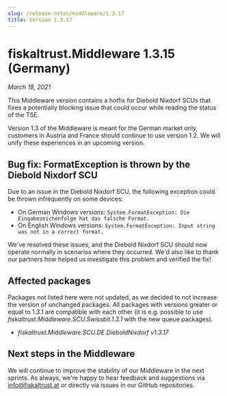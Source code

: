 ```yaml
---
slug: /release-notes/middleware/1.3.17
title: Version 1.3.17
---
```


# fiskaltrust.Middleware 1.3.15 (Germany)
_March 18, 2021_

This Middleware version contains a hotfix for Diebold Nixdorf SCUs that fixes a potentially blocking issue that could occur while reading the status of the TSE.

<div class="alert alert--warning" role="alert">Version 1.3 of the Middleware is meant for the German market only, customers in Austria and France should continue to use version 1.2. We will unify these experiences in an upcoming version.</div>

## Bug fix: FormatException is thrown by the Diebold Nixdorf SCU
Due to an issue in the Diebold Nixdorf SCU, the following exception could be thrown infrequently on some devices: 
- On German Windows versions: `System.FormatException: Die Eingabezeichenfolge hat das falsche Format.`
- On English Windows versions: `System.FormatException: Input string was not in a correct format.`

We've resolved these issues, and the Diebold Nixdorf SCU should now operate normally in scenarios where they occurred. We'd also like to thank our partners how helped us investigate this problem and verified the fix!

## Affected packages
Packages not listed here were not updated, as we decided to not increase the version of unchanged packages. All packages with versions greater or equal to 1.3.1 are compatible with each other (it is e.g. possible to use _fiskaltrust.Middleware.SCU.Swissbit.1.3.1_ with the new queue packages).

- _fiskaltrust.Middleware.SCU.DE.DieboldNixdorf v1.3.17_

## Next steps in the Middleware
We will continue to improve the stability of our Middleware in the next sprints. As always, we're happy to hear feedback and suggestions via [info@fiskaltrust.at](mailto:info@fiskaltrust.at) or directly via issues in our GitHub repositories.
